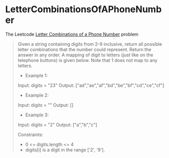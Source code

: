 # LetterCombinationsOfAPhoneNumber
The Leetcode [Letter Combinations of a Phone Number](https://leetcode.com/problems/letter-combinations-of-a-phone-number/) problem
>Given a string containing digits from 2-9 inclusive, return all possible letter combinations that the number could represent. Return the answer in any order.
>A mapping of digit to letters (just like on the telephone buttons) is given below. Note that 1 does not map to any letters.
>
> - Example 1:
>
>Input: digits = "23"
>Output: ["ad","ae","af","bd","be","bf","cd","ce","cf"]
>
> - Example 2:
>
>Input: digits = ""
>Output: []
> 
> - Example 3:
>
>Input: digits = "2"
>Output: ["a","b","c"]
>
>Constraints:
> - 0 <= digits.length <= 4
> - digits[i] is a digit in the range ['2', '9'].
